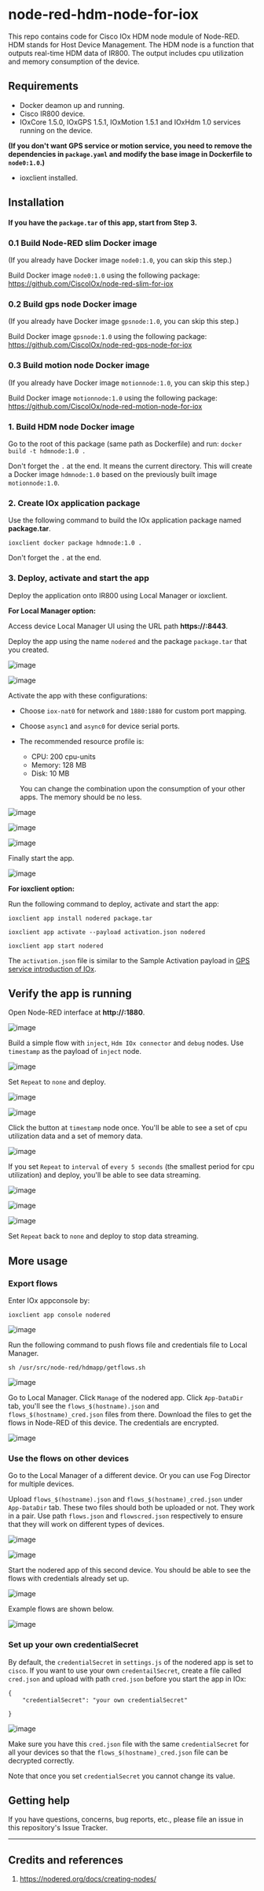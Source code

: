 # node-red-hdm-node-for-iox

This repo contains code for Cisco IOx HDM node module of Node-RED. HDM stands for Host Device Management. The HDM node is a function that outputs real-time HDM data of IR800. The output includes cpu utilization and memory consumption of the device.

## Requirements

- Docker deamon up and running.
- Cisco IR800 device.
- IOxCore 1.5.0, IOxGPS 1.5.1, IOxMotion 1.5.1 and IOxHdm 1.0 services running on the device.

**(If you don't want GPS service or motion service, you need to remove the dependencies in `package.yaml` and modify the base image in Dockerfile to `node0:1.0`.)**

- ioxclient installed.

## Installation

#### If you have the `package.tar` of this app, start from Step 3.

### 0.1 Build Node-RED slim Docker image

(If you already have Docker image `node0:1.0`, you can skip this step.)

Build Docker image `node0:1.0` using the following package:
https://github.com/CiscoIOx/node-red-slim-for-iox

### 0.2 Build gps node Docker image

(If you already have Docker image `gpsnode:1.0`, you can skip this step.)

Build Docker image `gpsnode:1.0` using the following package:
https://github.com/CiscoIOx/node-red-gps-node-for-iox

### 0.3 Build motion node Docker image

(If you already have Docker image `motionnode:1.0`, you can skip this step.)

Build Docker image `motionnode:1.0` using the following package:
https://github.com/CiscoIOx/node-red-motion-node-for-iox

### 1. Build HDM node Docker image

Go to the root of this package (same path as Dockerfile) and run:
`docker build -t hdmnode:1.0 .`

Don't forget the `.` at the end. It means the current directory.
This will create a Docker image `hdmnode:1.0` based on the previously built image `motionnode:1.0`.

### 2. Create IOx application package

Use the following command to build the IOx application package named **package.tar**.

`ioxclient docker package hdmnode:1.0 .`

Don't forget the `.` at the end.

### 3. Deploy, activate and start the app

Deploy the application onto IR800 using Local Manager or ioxclient.

**For Local Manager option:**

Access device Local Manager UI using the URL path **https://:8443**.

Deploy the app using the name `nodered` and the package `package.tar` that you created.

![image](https://user-images.githubusercontent.com/47573639/52669802-ec58eb80-2ecb-11e9-98ac-655385899b88.png)

![image](https://user-images.githubusercontent.com/47573639/52669839-0692c980-2ecc-11e9-8e75-940cd17bec35.png)

Activate the app with these configurations:
- Choose `iox-nat0` for network and `1880:1880` for custom port mapping.
- Choose `async1` and `async0` for device serial ports.
- The recommended resource profile is:
  - CPU: 200 cpu-units
  - Memory: 128 MB
  - Disk: 10 MB

  You can change the combination upon the consumption of your other apps. The memory should be no less.

![image](https://user-images.githubusercontent.com/47573639/52669886-21653e00-2ecc-11e9-9a46-a0d7893ebd6c.png)

![image](https://user-images.githubusercontent.com/47573639/52669905-33df7780-2ecc-11e9-9e87-2034a9c277c3.png)

![image](https://user-images.githubusercontent.com/47573639/52669953-478ade00-2ecc-11e9-8b28-372632210bfc.png)

Finally start the app.

![image](https://user-images.githubusercontent.com/47573639/52670022-730dc880-2ecc-11e9-9e7d-596e5a8aed68.png)

**For ioxclient option:**

Run the following command to deploy, activate and start the app:

`ioxclient app install nodered package.tar`

`ioxclient app activate --payload activation.json nodered`

`ioxclient app start nodered`

The `activation.json` file is similar to the Sample Activation payload in [GPS service introduction of IOx](https://developer.cisco.com/docs/iox/#!how-to-install-gps-service/how-to-install-gps-service).

## Verify the app is running

Open Node-RED interface at **http://:1880**.

![image](https://user-images.githubusercontent.com/47573639/52670134-ad776580-2ecc-11e9-8cdc-ee5e62316ee2.png)

Build a simple flow with `inject`, `Hdm IOx connector` and `debug` nodes. Use `timestamp` as the payload of `inject` node.

![image](https://user-images.githubusercontent.com/47573639/52671812-f6c9b400-2ed0-11e9-97c1-91d52263ac36.png)

Set `Repeat` to `none` and deploy.

![image](https://user-images.githubusercontent.com/47573639/52671839-06e19380-2ed1-11e9-8990-b0139e472726.png)

![image](https://user-images.githubusercontent.com/47573639/52671871-182aa000-2ed1-11e9-9cf6-7b597928b775.png)

Click the button at `timestamp` node once. You'll be able to see a set of cpu utilization data and a set of memory data.

![image](https://user-images.githubusercontent.com/47573639/52671901-27a9e900-2ed1-11e9-92a2-725bff51f765.png)

If you set `Repeat` to `interval` of `every 5 seconds` (the smallest period for cpu utilization) and deploy, you'll be able to see data streaming.

![image](https://user-images.githubusercontent.com/47573639/52671932-37c1c880-2ed1-11e9-9594-6cc51837c995.png)

![image](https://user-images.githubusercontent.com/47573639/52671952-460fe480-2ed1-11e9-9d35-12af4f9ad657.png)

![image](https://user-images.githubusercontent.com/47573639/52671980-545e0080-2ed1-11e9-9eaf-f227d2d99ecd.png)

Set `Repeat` back to `none` and deploy to stop data streaming.

## More usage

### Export flows

Enter IOx appconsole by:

`ioxclient app console nodered`

![image](https://user-images.githubusercontent.com/47573639/52670461-6e95df80-2ecd-11e9-89dc-2605bb189b47.png)

Run the following command to push flows file and credentials file to Local Manager.

`sh /usr/src/node-red/hdmapp/getflows.sh`

![image](https://user-images.githubusercontent.com/47573639/52672024-6f307500-2ed1-11e9-8d6a-0b7cc213386f.png)

Go to Local Manager. Click `Manage` of the nodered app. Click `App-DataDir` tab, you'll see the `flows_$(hostname).json` and `flows_$(hostname)_cred.json` files from there. Download the files to get the flows in Node-RED of this device. The credentials are encrypted.

![image](https://user-images.githubusercontent.com/47573639/52670527-a6048c00-2ecd-11e9-8654-7d1b47515fb9.png)

### Use the flows on other devices

Go to the Local Manager of a different device. Or you can use Fog Director for multiple devices.

Upload `flows_$(hostname).json` and `flows_$(hostname)_cred.json` under `App-DataDir` tab. These two files should both be uploaded or not. They work in a pair. Use path `flows.json` and `flowscred.json` respectively to ensure that they will work on different types of devices.

![image](https://user-images.githubusercontent.com/47573639/52670554-b61c6b80-2ecd-11e9-82f0-b95756111426.png)

![image](https://user-images.githubusercontent.com/47573639/52670584-c9c7d200-2ecd-11e9-9248-f7975a79d684.png)

Start the nodered app of this second device. You should be able to see the flows with credentials already set up.

![image](https://user-images.githubusercontent.com/47573639/52670612-dc420b80-2ecd-11e9-91ba-a8438398db41.png)

Example flows are shown below.

![image](https://user-images.githubusercontent.com/47573639/52672088-9b4bf600-2ed1-11e9-8ce6-802a29665c9b.png)

### Set up your own credentialSecret

By default, the `credentialSecret` in `settings.js` of the nodered app is set to `cisco`. If you want to use your own `credentailSecret`, create a file called `cred.json` and upload with path `cred.json` before you start the app in IOx:

```
{
	"credentialSecret": "your own credentialSecret"

}
```

![image](https://user-images.githubusercontent.com/47573639/52670692-0abfe680-2ece-11e9-8edc-9123ede79bbd.png)

Make sure you have this `cred.json` file with the same `credentialSecret` for all your devices so that the `flows_$(hostname)_cred.json` file can be decrypted correctly.

Note that once you set `credentialSecret` you cannot change its value.

## Getting help

If you have questions, concerns, bug reports, etc., please file an issue in this repository's Issue Tracker.


----

## Credits and references

1. https://nodered.org/docs/creating-nodes/